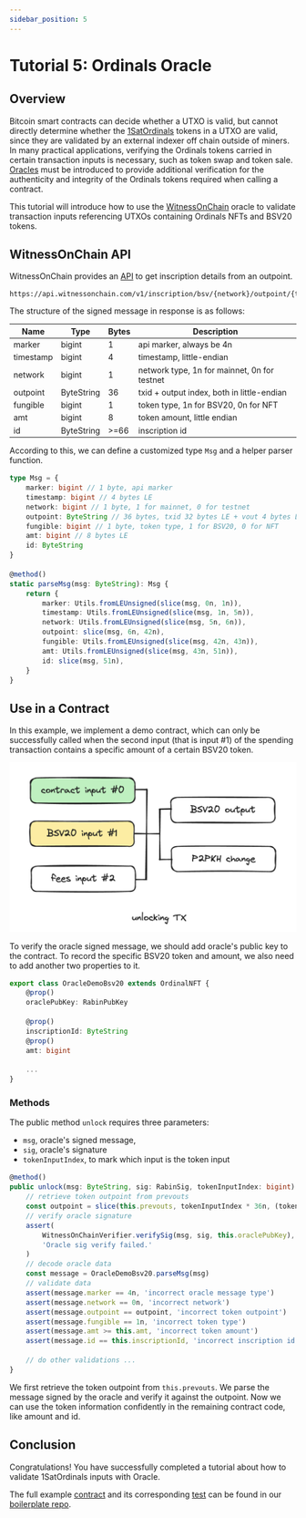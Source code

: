 ```yaml
---
sidebar_position: 5
---
```


# Tutorial 5: Ordinals Oracle

## Overview
Bitcoin smart contracts can decide whether a UTXO is valid, but cannot directly determine whether the [1SatOrdinals](https://docs.1satordinals.com/) tokens in a UTXO are valid, since they are validated by an external indexer off chain outside of miners. In many practical applications, verifying the Ordinals tokens carried in certain transaction inputs is necessary, such as token swap and token sale. [Oracles](../../tutorials/oracle.md) must be introduced to provide additional verification for the authenticity and integrity of the Ordinals tokens required when calling a contract.

This tutorial will introduce how to use the [WitnessOnChain](https://api.witnessonchain.com) oracle to validate transaction inputs referencing UTXOs containing Ordinals NFTs and BSV20 tokens.

## WitnessOnChain API

WitnessOnChain provides an [API](https://api.witnessonchain.com/#/v1/V1Controller_getInscription) to get inscription details from an outpoint.

```
https://api.witnessonchain.com/v1/inscription/bsv/{network}/outpoint/{txid}/{vout}
```

The structure of the signed message in response is as follows:

| Name      | Type       | Bytes | Description                                  |
| --------- | ---------- | ----- | -------------------------------------------- |
| marker    | bigint     | 1     | api marker, always be 4n                     |
| timestamp | bigint     | 4     | timestamp, little-endian                     |
| network   | bigint     | 1     | network type, 1n for mainnet, 0n for testnet |
| outpoint  | ByteString | 36    | txid + output index, both in little-endian   |
| fungible  | bigint     | 1     | token type, 1n for BSV20, 0n for NFT         |
| amt       | bigint     | 8     | token amount, little endian                  |
| id        | ByteString | >=66  | inscription id                               |

According to this, we can define a customized type `Msg` and a helper parser function.

```ts
type Msg = {
    marker: bigint // 1 byte, api marker
    timestamp: bigint // 4 bytes LE
    network: bigint // 1 byte, 1 for mainnet, 0 for testnet
    outpoint: ByteString // 36 bytes, txid 32 bytes LE + vout 4 bytes LE
    fungible: bigint // 1 byte, token type, 1 for BSV20, 0 for NFT
    amt: bigint // 8 bytes LE
    id: ByteString
}

@method()
static parseMsg(msg: ByteString): Msg {
    return {
        marker: Utils.fromLEUnsigned(slice(msg, 0n, 1n)),
        timestamp: Utils.fromLEUnsigned(slice(msg, 1n, 5n)),
        network: Utils.fromLEUnsigned(slice(msg, 5n, 6n)),
        outpoint: slice(msg, 6n, 42n),
        fungible: Utils.fromLEUnsigned(slice(msg, 42n, 43n)),
        amt: Utils.fromLEUnsigned(slice(msg, 43n, 51n)),
        id: slice(msg, 51n),
    }
}
```

## Use in a Contract

In this example, we implement a demo contract, which can only be successfully called when the second input (that is input #1) of the spending transaction contains a specific amount of a certain BSV20 token.

![](../../../static/img/oracle-demo-bsv20-unlocking-tx.png)

To verify the oracle signed message, we should add oracle's public key to the contract. To record the specific BSV20 token and amount, we also need to add another two properties to it.

```ts
export class OracleDemoBsv20 extends OrdinalNFT {
    @prop()
    oraclePubKey: RabinPubKey

    @prop()
    inscriptionId: ByteString
    @prop()
    amt: bigint
    
    ...
}
```

### Methods

The public method `unlock` requires three parameters:

- `msg`, oracle's signed message,
- `sig`, oracle's signature
- `tokenInputIndex`, to mark which input is the token input

```ts
@method()
public unlock(msg: ByteString, sig: RabinSig, tokenInputIndex: bigint) {
    // retrieve token outpoint from prevouts
    const outpoint = slice(this.prevouts, tokenInputIndex * 36n, (tokenInputIndex + 1n) * 36n)
    // verify oracle signature
    assert(
        WitnessOnChainVerifier.verifySig(msg, sig, this.oraclePubKey),
        'Oracle sig verify failed.'
    )
    // decode oracle data
    const message = OracleDemoBsv20.parseMsg(msg)
    // validate data
    assert(message.marker == 4n, 'incorrect oracle message type')
    assert(message.network == 0n, 'incorrect network')
    assert(message.outpoint == outpoint, 'incorrect token outpoint')
    assert(message.fungible == 1n, 'incorrect token type')
    assert(message.amt >= this.amt, 'incorrect token amount')
    assert(message.id == this.inscriptionId, 'incorrect inscription id')

    // do other validations ...
}
```

We first retrieve the token outpoint from `this.prevouts`. We parse the message signed by the oracle and verify it against the outpoint. Now we can use the token information confidently in the remaining contract code, like amount and id.

## Conclusion

Congratulations! You have successfully completed a tutorial about how to validate 1SatOrdinals inputs with Oracle.

The full example [contract]() and its corresponding [test]() can be found in our [boilerplate repo](https://github.com/sCrypt-Inc/boilerplate).

